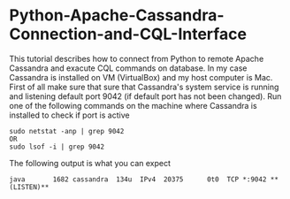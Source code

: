 # Python-Apache-Cassandra-Connection-and-CQL-Interface

This tutorial describes how to connect from Python to remote Apache Cassandra and exacute CQL commands on database. In my case Cassandra is installed on VM (VirtualBox) and my host computer is Mac. 
First of all make sure that sure that Cassandra's system service is running and listening default port 9042 (if default port has not been changed). Run one of the following commands on the machine where Cassandra is installed to check if port is active 
```
sudo netstat -anp | grep 9042
OR
sudo lsof -i | grep 9042 
```
The following output is what you can expect
```
java       1682 cassandra  134u  IPv4  20375      0t0  TCP *:9042 **(LISTEN)**
```
